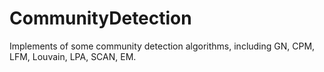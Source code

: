 # CommunityDetection
Implements of some community detection algorithms, including GN, CPM, LFM, Louvain, LPA, SCAN, EM.
